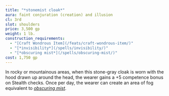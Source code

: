 ```yaml
---
title: "*stonemist cloak*"
aura: faint conjuration (creation) and illusion
cl: 3rd
slot: shoulders
price: 3,500 gp
weight: 1 lb.
construction_requirements:
  - "[Craft Wondrous Item](/feats/craft-wondrous-item/)"
  - "[*invisibility*](/spells/invisibility/)"
  - "[*obscuring mist*](/spells/obscuring-mist/)"
cost: 1,750 gp
---
```


In rocky or mountainous areas, when this stone-gray cloak is worn with the hood drawn up around the head, the wearer gains a +5 competence bonus on Stealth checks. Once per day, the wearer can create an area of fog equivalent to [*obscuring mist*](/spells/obscuring-mist/).

